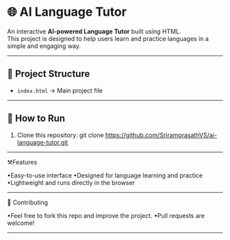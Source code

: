 # 🌐 AI Language Tutor

An interactive **AI-powered Language Tutor** built using HTML.  
This project is designed to help users learn and practice languages in a simple and engaging way.

---

## 📂 Project Structure

- `index.html` → Main project file 

---

## 🚀 How to Run

1. Clone this repository:
     git clone https://github.com/SriramprasathVS/ai-language-tutor.git

---

⚒️Features

•Easy-to-use interface
•Designed for language learning and practice
•Lightweight and runs directly in the browser

---

🤝 Contributing

•Feel free to fork this repo and improve the project.
•Pull requests are welcome!

---

